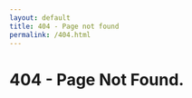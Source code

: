 ```yaml
---
layout: default
title: 404 - Page not found
permalink: /404.html
---
```


<div class="text-center">
  <h1>404 - Page Not Found.</h1>
  <br/>
</div>